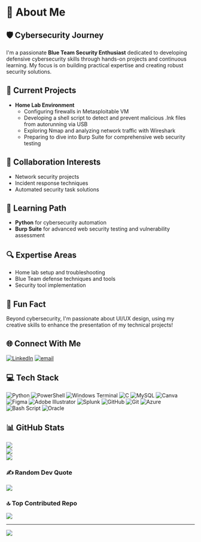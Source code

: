 # 💫 About Me

## 🛡️ Cybersecurity Journey
I'm a passionate **Blue Team Security Enthusiast** dedicated to developing defensive cybersecurity skills through hands-on projects and continuous learning. My focus is on building practical expertise and creating robust security solutions.

## 🚀 Current Projects
- **Home Lab Environment**
  - Configuring firewalls in Metasploitable VM
  - Developing a shell script to detect and prevent malicious .lnk files from autorunning via USB
  - Exploring Nmap and analyzing network traffic with Wireshark
  - Preparing to dive into Burp Suite for comprehensive web security testing

## 🤝 Collaboration Interests
- Network security projects
- Incident response techniques
- Automated security task solutions

## 🌱 Learning Path
- **Python** for cybersecurity automation
- **Burp Suite** for advanced web security testing and vulnerability assessment

## 🔍 Expertise Areas
- Home lab setup and troubleshooting
- Blue Team defense techniques and tools
- Security tool implementation

## 🎨 Fun Fact
Beyond cybersecurity, I'm passionate about UI/UX design, using my creative skills to enhance the presentation of my technical projects!

## 🌐 Connect With Me
[![LinkedIn](https://img.shields.io/badge/LinkedIn-%230077B5.svg?logo=linkedin&logoColor=white)](www.linkedin.com/in/bhargav-kundu-89b788278) [![email](https://img.shields.io/badge/Email-D14836?logo=gmail&logoColor=white)](mailto:bhargavkundu9862@gmail.com)

## 💻 Tech Stack
![Python](https://img.shields.io/badge/python-3670A0?style=flat&logo=python&logoColor=ffdd54) ![PowerShell](https://img.shields.io/badge/PowerShell-%235391FE.svg?style=flat&logo=powershell&logoColor=white) ![Windows Terminal](https://img.shields.io/badge/Windows%20Terminal-%234D4D4D.svg?style=flat&logo=windows-terminal&logoColor=white) ![C](https://img.shields.io/badge/c-%2300599C.svg?style=flat&logo=c&logoColor=white) ![MySQL](https://img.shields.io/badge/mysql-4479A1.svg?style=flat&logo=mysql&logoColor=white) ![Canva](https://img.shields.io/badge/Canva-%2300C4CC.svg?style=flat&logo=Canva&logoColor=white) ![Figma](https://img.shields.io/badge/figma-%23F24E1E.svg?style=flat&logo=figma&logoColor=white) ![Adobe Illustrator](https://img.shields.io/badge/adobe%20illustrator-%23FF9A00.svg?style=flat&logo=adobe%20illustrator&logoColor=white) ![Splunk](https://img.shields.io/badge/splunk-%23000000.svg?style=flat&logo=splunk&logoColor=white) ![GitHub](https://img.shields.io/badge/github-%23121011.svg?style=flat&logo=github&logoColor=white) ![Git](https://img.shields.io/badge/git-%23F05033.svg?style=flat&logo=git&logoColor=white) ![Azure](https://img.shields.io/badge/azure-%230072C6.svg?style=flat&logo=microsoftazure&logoColor=white) ![Bash Script](https://img.shields.io/badge/bash_script-%23121011.svg?style=flat&logo=gnu-bash&logoColor=white) ![Oracle](https://img.shields.io/badge/Oracle-F80000?style=flat&logo=oracle&logoColor=white)

## 📊 GitHub Stats
![](https://github-readme-stats.vercel.app/api?username=7Bhargav7&theme=dark&hide_border=false&include_all_commits=false&count_private=false)<br/>
![](https://nirzak-streak-stats.vercel.app/?user=7Bhargav7&theme=dark&hide_border=false)<br/>
![](https://github-readme-stats.vercel.app/api/top-langs/?username=7Bhargav7&theme=dark&hide_border=false&include_all_commits=false&count_private=false&layout=compact)

### ✍️ Random Dev Quote
![](https://quotes-github-readme.vercel.app/api?type=horizontal&theme=radical)

### 🔝 Top Contributed Repo
![](https://github-contributor-stats.vercel.app/api?username=7Bhargav7&limit=5&theme=dark&combine_all_yearly_contributions=true)

---
[![](https://visitcount.itsvg.in/api?id=7Bhargav7&icon=0&color=0)](https://visitcount.itsvg.in)

